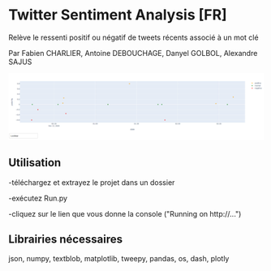 # Twitter Sentiment Analysis [FR]
Relève le ressenti positif ou négatif de tweets récents associé à un mot clé

Par Fabien CHARLIER, Antoine DEBOUCHAGE, Danyel GOLBOL, Alexandre SAJUS

![](example2.png)

## Utilisation
-téléchargez et extrayez le projet dans un dossier

-exécutez Run.py

-cliquez sur le lien que vous donne la console ("Running on http://...")

## Librairies nécessaires
json, numpy, textblob, matplotlib, tweepy, pandas, os, dash, plotly